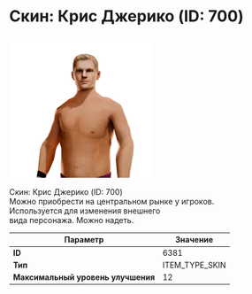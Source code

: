 # Скин: Крис Джерико (ID: 700)

![Item Image](../img/6381.webp?raw=true)

Скин: Крис Джерико (ID: 700)<br>Можно приобрести на центральном рынке у игроков.<br>Используется для изменения внешнего<br>вида персонажа. Можно надеть.


| Параметр | Значение |
|----------|----------|
| **ID** | 6381 |
| **Тип** | ITEM_TYPE_SKIN |
| **Максимальный уровень улучшения** | 12 |

